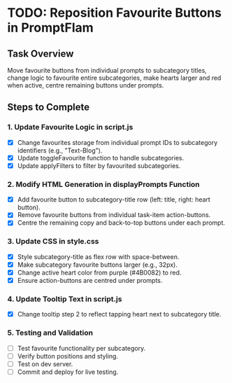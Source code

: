 # TODO: Reposition Favourite Buttons in PromptFlam

## Task Overview
Move favourite buttons from individual prompts to subcategory titles, change logic to favourite entire subcategories, make hearts larger and red when active, centre remaining buttons under prompts.

## Steps to Complete

### 1. Update Favourite Logic in script.js
- [x] Change favourites storage from individual prompt IDs to subcategory identifiers (e.g., "Text-Blog").
- [x] Update toggleFavourite function to handle subcategories.
- [x] Update applyFilters to filter by favourited subcategories.

### 2. Modify HTML Generation in displayPrompts Function
- [x] Add favourite button to subcategory-title row (left: title, right: heart button).
- [x] Remove favourite buttons from individual task-item action-buttons.
- [x] Centre the remaining copy and back-to-top buttons under each prompt.

### 3. Update CSS in style.css
- [x] Style subcategory-title as flex row with space-between.
- [x] Make subcategory favourite buttons larger (e.g., 32px).
- [x] Change active heart color from purple (#4B0082) to red.
- [x] Ensure action-buttons are centred under prompts.

### 4. Update Tooltip Text in script.js
- [x] Change tooltip step 2 to reflect tapping heart next to subcategory title.

### 5. Testing and Validation
- [ ] Test favourite functionality per subcategory.
- [ ] Verify button positions and styling.
- [ ] Test on dev server.
- [ ] Commit and deploy for live testing.
